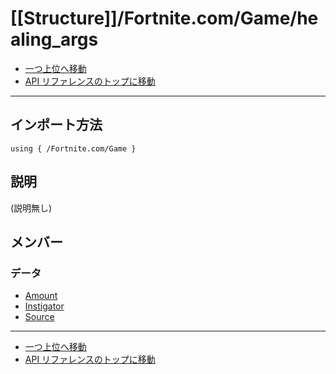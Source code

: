 # [[Structure]]/Fortnite.com/Game/healing_args

- [一つ上位へ移動](../main.md)
- [API リファレンスのトップに移動](../../../main.md)

---

## インポート方法

```verse
using { /Fortnite.com/Game }
```

## 説明

(説明無し)

## メンバー

### データ

- [Amount](./D_Amount/main.md)
- [Instigator](./D_Instigator/main.md)
- [Source](./D_Source/main.md)

---

- [一つ上位へ移動](../main.md)
- [API リファレンスのトップに移動](../../../main.md)

